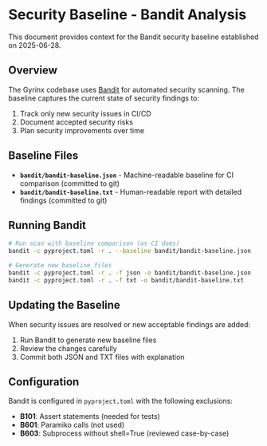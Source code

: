 # Security Baseline - Bandit Analysis

This document provides context for the Bandit security baseline established on 2025-06-28.

## Overview

The Gyrinx codebase uses [Bandit](https://bandit.readthedocs.io/) for automated security scanning. The baseline captures the current state of security findings to:

1. Track only new security issues in CI/CD
2. Document accepted security risks
3. Plan security improvements over time

## Baseline Files

- **`bandit/bandit-baseline.json`** - Machine-readable baseline for CI comparison (committed to git)
- **`bandit/bandit-baseline.txt`** - Human-readable report with detailed findings (committed to git)

## Running Bandit

```bash
# Run scan with baseline comparison (as CI does)
bandit -c pyproject.toml -r . --baseline bandit/bandit-baseline.json

# Generate new baseline files
bandit -c pyproject.toml -r . -f json -o bandit/bandit-baseline.json
bandit -c pyproject.toml -r . -f txt -o bandit/bandit-baseline.txt
```

## Updating the Baseline

When security issues are resolved or new acceptable findings are added:

1. Run Bandit to generate new baseline files
2. Review the changes carefully
3. Commit both JSON and TXT files with explanation

## Configuration

Bandit is configured in `pyproject.toml` with the following exclusions:
- **B101**: Assert statements (needed for tests)
- **B601**: Paramiko calls (not used)
- **B603**: Subprocess without shell=True (reviewed case-by-case)
